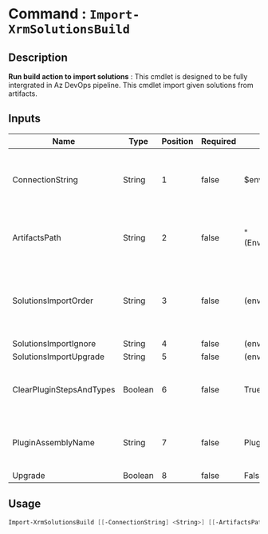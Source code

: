 # Command : `Import-XrmSolutionsBuild` 

## Description

**Run build action to import solutions** : This cmdlet is designed to be fully intergrated in Az DevOps pipeline. 
This cmdlet import given solutions from artifacts.

## Inputs

Name|Type|Position|Required|Default|Description
----|----|--------|--------|-------|-----------
ConnectionString|String|1|false|$env:CONNECTIONSTRING|Target instance connection string, use variable 'ConnectionString' from associated variable group.
ArtifactsPath|String|2|false|"$($Env:SYSTEM_DEFAULTWORKINGDIRECTORY)\Solutions\drop\"|Folder path where solutions will be imported. (Default: Agent default working directory)
SolutionsImportOrder|String|3|false|$($env:SOLUTIONS_IMPORTORDER)|Solution uniquenames that will be imported in given order, use variable 'Solutions.ImportOrder' from associated variable group.
SolutionsImportIgnore|String|4|false|$($env:SOLUTIONS_IMPORTIGNORE)|
SolutionsImportUpgrade|String|5|false|$($env:SOLUTIONS_IMPORTUPGRADE)|
ClearPluginStepsAndTypes|Boolean|6|false|True|Indicates if plugins need to be unregistered prior solution import. (Default: true)
PluginAssemblyName|String|7|false|Plugins|Specify plugin assembly name for plugin removal operation. (Default: Plugins)
Upgrade|Boolean|8|false|False|


## Usage

```Powershell 
Import-XrmSolutionsBuild [[-ConnectionString] <String>] [[-ArtifactsPath] <String>] [[-SolutionsImportOrder] <String>] [[-SolutionsImportIgnore] <String>] [[-SolutionsImportUpgrade] <String>] [[-ClearPluginStepsAndTypes] <Boolean>] [[-PluginAssemblyName] <String>] [[-Upgrade] <Boolean>] [<CommonParameters>]
``` 


